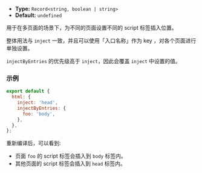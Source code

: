 - **Type:** `Record<string, boolean | string>`
- **Default:** `undefined`

用于在多页面的场景下，为不同的页面设置不同的 script 标签插入位置。

整体用法与 `inject` 一致，并且可以使用「入口名称」作为 key ，对各个页面进行单独设置。

`injectByEntries` 的优先级高于 `inject`，因此会覆盖 `inject` 中设置的值。

### 示例

```js
export default {
  html: {
    inject: 'head',
    injectByEntries: {
      foo: 'body',
    },
  },
};
```

重新编译后，可以看到:

- 页面 `foo` 的 script 标签会插入到 `body` 标签内。
- 其他页面的 script 标签会插入到 `head` 标签内。
